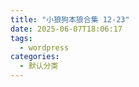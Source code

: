 ```yaml
---
title: "小狼狗本狼合集 12-23"
date: 2025-06-07T18:06:17
tags:
  - wordpress
categories:
  - 默认分类
---
```




